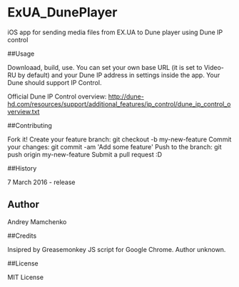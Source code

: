 # ExUA_DunePlayer
iOS app for sending media files from EX.UA to Dune player using Dune IP control

##Usage

Downloaad, build, use. 
You can set your own base URL (it is set to Video-RU by default) and your Dune IP address in settings inside the app. 
Your Dune should support IP Control.

Official Dune IP Control overview: http://dune-hd.com/resources/support/additional_features/ip_control/dune_ip_control_overview.txt

##Contributing

Fork it!
Create your feature branch: git checkout -b my-new-feature
Commit your changes: git commit -am 'Add some feature'
Push to the branch: git push origin my-new-feature
Submit a pull request :D

##History

7 March 2016 - release

## Author

Andrey Mamchenko

##Credits

Insipred by Greasemonkey JS script for Google Chrome. Author unknown.

##License

MIT License
